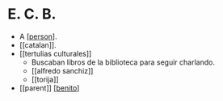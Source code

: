# E. C. B.

- A [[person]].
- [[catalan]].
- [[tertulias culturales]]
  - Buscaban libros de la biblioteca para seguir charlando.
  - [[alfredo sanchiz]]
  - [[torija]]
- [[parent]] [[benito]]



[//begin]: # "Autogenerated link references for markdown compatibility"
[person]: person "Person"
[benito]: benito "Benito"
[//end]: # "Autogenerated link references"